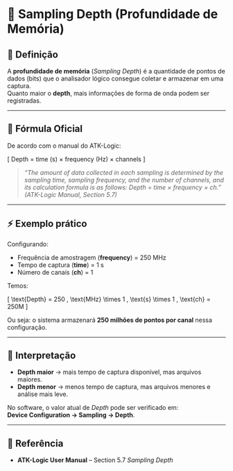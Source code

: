 # 📖 Sampling Depth (Profundidade de Memória)

## 📌 Definição
A **profundidade de memória** (*Sampling Depth*) é a quantidade de pontos de dados (bits) que o analisador lógico consegue coletar e armazenar em uma captura.  
Quanto maior o **depth**, mais informações de forma de onda podem ser registradas.

---

## 🧮 Fórmula Oficial
De acordo com o manual do ATK-Logic:

\[
Depth = time (s) × frequency (Hz) × channels
\]

> *“The amount of data collected in each sampling is determined by the sampling time, sampling frequency, and the number of channels, and its calculation formula is as follows: Depth = time × frequency × ch.”*  
*(ATK-Logic Manual, Section 5.7)*
---

## ⚡ Exemplo prático
Configurando:  
- Frequência de amostragem (**frequency**) = 250 MHz  
- Tempo de captura (**time**) = 1 s  
- Número de canais (**ch**) = 1  

Temos:  

\[
\text{Depth} = 250 \, \text{MHz} \times 1 \, \text{s} \times 1 \, \text{ch} = 250M
\]

Ou seja: o sistema armazenará **250 milhões de pontos por canal** nessa configuração.

---

## 🎯 Interpretação
- **Depth maior** → mais tempo de captura disponível, mas arquivos maiores.  
- **Depth menor** → menos tempo de captura, mas arquivos menores e análise mais leve.  

No software, o valor atual de *Depth* pode ser verificado em:  
**Device Configuration → Sampling → Depth**.

---

## 📖 Referência
- **ATK-Logic User Manual** – Section 5.7 *Sampling Depth*  

